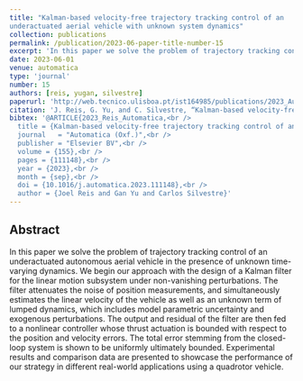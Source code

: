 ```yaml
---
title: "Kalman-based velocity-free trajectory tracking control of an
underactuated aerial vehicle with unknown system dynamics"
collection: publications
permalink: /publication/2023-06-paper-title-number-15
excerpt: 'In this paper we solve the problem of trajectory tracking control of an underactuated autonomous aerial vehicle in the presence of unknown time-varying dynamics.'
date: 2023-06-01
venue: automatica
type: 'journal'
number: 15
authors: [reis, yugan, silvestre]
paperurl: 'http://web.tecnico.ulisboa.pt/ist164985/publications/2023_Automatica_Kalman_based_velocity_free_trajectory_tracking_control_of_an_underactuated_aerial_vehicle_with_unknown_system_dynamics.pdf'
citation: 'J. Reis, G. Yu, and C. Silvestre, “Kalman-based velocity-free trajectory tracking control of an underactuated aerial vehicle with unknown system dynamics,” Automatica, vol. 155. Elsevier BV, p. 111148, Sep. 2023. doi: 10.1016/j.automatica.2023.111148. '
bibtex: '@ARTICLE{2023_Reis_Automatica,<br />
  title = {Kalman-based velocity-free trajectory tracking control of an underactuated aerial vehicle with unknown system dynamics},<br />
  journal   = "Automatica (Oxf.)",<br />
  publisher = "Elsevier BV",<br />
  volume = {155},<br />
  pages = {111148},<br />
  year = {2023},<br />
  month = {sep},<br />
  doi = {10.1016/j.automatica.2023.111148},<br />
  author = {Joel Reis and Gan Yu and Carlos Silvestre}'
---
```

**Abstract**
---
In this paper we solve the problem of trajectory tracking control of an underactuated autonomous aerial vehicle in the presence of unknown time-varying dynamics.
We begin our approach with the design of a Kalman filter for the linear motion subsystem under non-vanishing perturbations.
The filter attenuates the noise of position measurements, and simultaneously estimates the linear velocity of the vehicle as well as an unknown term of lumped dynamics, which includes model parametric uncertainty and exogenous perturbations.
The output and residual of the filter are then fed to a nonlinear controller whose thrust actuation is bounded with respect to the position and velocity errors.
The total error stemming from the closed-loop system is shown to be uniformly ultimately bounded.
Experimental results and comparison data are presented to showcase the performance of our strategy in different real-world applications using a quadrotor vehicle.
